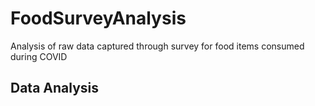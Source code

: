 # FoodSurveyAnalysis
Analysis of raw data captured through survey for food items consumed during COVID
## Data Analysis
